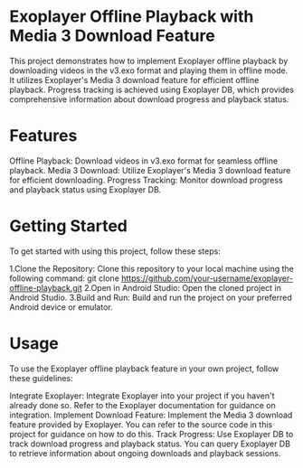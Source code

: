 # Exoplayer Offline Playback with Media 3 Download Feature
This project demonstrates how to implement Exoplayer offline playback by downloading videos in the v3.exo format and playing them in offline mode. It utilizes Exoplayer's Media 3 download feature for efficient offline playback. Progress tracking is achieved using Exoplayer DB, which provides comprehensive information about download progress and playback status.

# Features
Offline Playback: Download videos in v3.exo format for seamless offline playback.
Media 3 Download: Utilize Exoplayer's Media 3 download feature for efficient downloading.
Progress Tracking: Monitor download progress and playback status using Exoplayer DB.

# Getting Started
To get started with using this project, follow these steps:

1.Clone the Repository: Clone this repository to your local machine using the following command:
git clone https://github.com/your-username/exoplayer-offline-playback.git
2.Open in Android Studio: Open the cloned project in Android Studio.
3.Build and Run: Build and run the project on your preferred Android device or emulator.

# Usage
To use the Exoplayer offline playback feature in your own project, follow these guidelines:

Integrate Exoplayer: Integrate Exoplayer into your project if you haven't already done so. Refer to the Exoplayer documentation for guidance on integration.
Implement Download Feature: Implement the Media 3 download feature provided by Exoplayer. You can refer to the source code in this project for guidance on how to do this.
Track Progress: Use Exoplayer DB to track download progress and playback status. You can query Exoplayer DB to retrieve information about ongoing downloads and playback sessions.